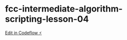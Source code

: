 # fcc-intermediate-algorithm-scripting-lesson-04

[Edit in Codeflow ⚡️](https://stackblitz.com/~/github.com/ladyinblack/fcc-intermediate-algorithm-scripting-lesson-04)